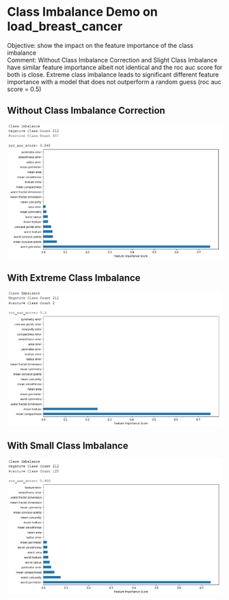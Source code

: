 # Class Imbalance Demo on load_breast_cancer

Objective: show the impact on the feature importance of the class imbalance <br>
Comment: Without Class Imbalance Correction and Slight Class Imbalance have similar feature importance albeit not identical and the roc auc score for both is close. Extreme class imbalance leads to significant different feature importance with a model that does not outperform a random guess (roc auc score = 0.5)

## Without Class Imbalance Correction

<p align="middle">
  <img src="https://github.com/dagrate/classimbalance/blob/master/plots/without.png" width="800"/>
</p>

## With Extreme Class Imbalance

<p align="middle">
  <img src="https://github.com/dagrate/classimbalance/blob/master/plots/extreme.png" width="800"/>
</p>

## With Small Class Imbalance

<p align="middle">
  <img src="https://github.com/dagrate/classimbalance/blob/master/plots/slight.png" width="800"/>
</p>
